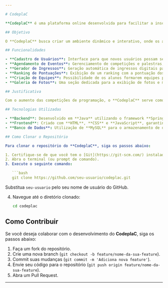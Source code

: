 ```yaml
---

# CodeplaC

**CodeplaC** é uma plataforma online desenvolvida para facilitar a inscrição e gestão de competições de programação voltadas para estudantes de TI da UNICEPLAC. Além de promover a participação dos alunos em competições e palestras, a plataforma oferece recursos para o acompanhamento de eventos e resultados, tudo com foco na linguagem C.

## Objetivo

O **CodeplaC** busca criar um ambiente dinâmico e interativo, onde os alunos possam se registrar, participar de competições, formar equipes e acompanhar seu desempenho. O sistema também visa promover o aprendizado colaborativo, preparando os alunos para desafios reais na área de tecnologia.

## Funcionalidades

- **Cadastro de Usuários**: Interface para que novos usuários possam se cadastrar, fornecendo informações básicas para o uso da plataforma.
- **Agendamento de Eventos**: Gerenciamento de competições e palestras, permitindo que os usuários se inscrevam e acompanhem datas e horários.
- **Gerador de Ingressos**: Geração automática de ingressos digitais para participação nos eventos, facilitando o acesso e controle de entradas.
- **Ranking de Pontuações**: Exibição de um ranking com a pontuação dos participantes nas competições, permitindo o acompanhamento de desempenho em tempo real.
- **Criação de Equipes**: Possibilidade de os alunos formarem equipes para competir juntos nas competições.
- **Galeria de Fotos**: Uma seção dedicada para a exibição de fotos e momentos capturados durante os eventos.

## Justificativa

Com o aumento das competições de programação, o **CodeplaC** serve como uma solução completa para a gestão desses eventos, proporcionando uma plataforma centralizada para registro, acompanhamento e avaliação dos participantes. Além de melhorar a organização, o sistema promove a integração entre os alunos, incentivando o aprendizado técnico e colaborativo, especialmente na linguagem C.

## Tecnologias Utilizadas

- **Backend**: Desenvolvido em **Java** utilizando o framework **Spring Boot**, que oferece uma estrutura eficiente e escalável para a criação de APIs.
- **Frontend**: Criado com **HTML**, **CSS** e **JavaScript**, garantindo uma interface de usuário responsiva e fácil de navegar.
- **Banco de Dados**: Utilização de **MySQL** para o armazenamento de dados e gerenciamento das informações dos usuários, eventos e resultados.

## Como Clonar o Repositório

Para clonar o repositório do **CodeplaC**, siga os passos abaixo:

1. Certifique-se de que você tem o [Git](https://git-scm.com/) instalado em sua máquina.
2. Abra o terminal (ou prompt de comando).
3. Execute o seguinte comando:

   ```bash
   git clone https://github.com/seu-usuario/codeplac.git
   ```

   Substitua `seu-usuario` pelo seu nome de usuário do GitHub.

4. Navegue até o diretório clonado:

   ```bash
   cd codeplac
   ```

## Como Contribuir

Se você deseja colaborar com o desenvolvimento do **CodeplaC**, siga os passos abaixo:

1. Faça um fork do repositório.
2. Crie uma nova branch (`git checkout -b feature/nome-da-sua-feature`).
3. Commit suas mudanças (`git commit -m 'Adiciona nova feature'`).
4. Envie seu código para o repositório (`git push origin feature/nome-da-sua-feature`).
5. Abra um Pull Request.

---
```

